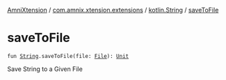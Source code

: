 [AmniXtension](../../index.md) / [com.amnix.xtension.extensions](../index.md) / [kotlin.String](index.md) / [saveToFile](./save-to-file.md)

# saveToFile

`fun `[`String`](https://kotlinlang.org/api/latest/jvm/stdlib/kotlin/-string/index.html)`.saveToFile(file: `[`File`](https://docs.oracle.com/javase/6/docs/api/java/io/File.html)`): `[`Unit`](https://kotlinlang.org/api/latest/jvm/stdlib/kotlin/-unit/index.html)

Save String to a Given File


